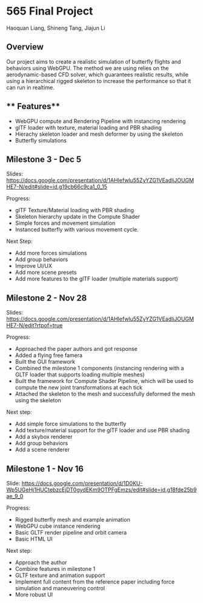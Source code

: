 # 565 Final Project

Haoquan Liang, Shineng Tang, Jiajun Li

## **Overview**

Our project aims to create a realistic simulation of butterfly flights and behaviors using WebGPU. The method we are using relies on the aerodynamic-based CFD solver, which guarantees realistic results, while using a hierarchical rigged skeleton to increase the performance so that it can run in realtime. 

## ** Features**
- WebGPU compute and Rendering Pipeline with instancing rendering
- glTF loader with texture, material loading and PBR shading
- Hierachy skeleton loader and mesh deformer by using the skeleton
- Butterfly simulations

## **Milestone 3 - Dec 5**
Slides: https://docs.google.com/presentation/d/1AHIefwlu55ZyYZG1VEadliJOUGMHE7-N/edit#slide=id.g19cb66c9ca1_0_15

Progress:
- glTF Texture/Material loading with PBR shading
- Skeleton hierarchy update in the Compute Shader
- Simple forces and movement simulation
- Instanced butterfly with various movement cycle.

Next Step:
- Add more forces simulations
- Add group behaviors
- Improve UI/UX
- Add more scene presets
- Add more features to the glTF loader (multiple materials support)

## **Milestone 2 - Nov 28**
Slides: https://docs.google.com/presentation/d/1AHIefwlu55ZyYZG1VEadliJOUGMHE7-N/edit?rtpof=true

Progress:
- Approached the paper authors and got response
- Added a flying free famera
- Built the GUI framework
- Combined the milestone 1 components (instancing rendering with a GLTF loader that supports loading multiple meshes)
- Built the framework for Compute Shader Pipeline, which will be used to compute the new joint transformations at each tick
- Attached the skeleton to the mesh and successfully deformed the mesh using the skeleton

Next step:
- Add simple force simulations to the butterfly
- Add texture/material support for the glTF loader and use PBR shading
- Add a skybox renderer
- Add group behaviors
- Add a scene renderer


## **Milestone 1 - Nov 16**

Slide: https://docs.google.com/presentation/d/1D0KU-Wp5UGeHj1HUCtebzcEjDT0gydEKm9OTPFgEmzs/edit#slide=id.g18fde25b9ae_9_0

Progress:
- Rigged butterfly mesh and example animation
- WebGPU cube instance rendering
- Basic GLTF render pipeline and orbit camera
- Basic HTML UI

Next step:
- Approach the author
- Combine features in milestone 1
- GLTF texture and animation support
- Implement full content from the reference paper including force simulation and maneuvering control
- More robust UI
